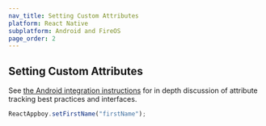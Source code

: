 ```yaml
---
nav_title: Setting Custom Attributes
platform: React Native
subplatform: Android and FireOS
page_order: 2
---
```

## Setting Custom Attributes

See [the Android integration instructions][1] for in depth discussion of attribute tracking best practices and interfaces.

```javascript
ReactAppboy.setFirstName("firstName");
```

[1]: {{site.baseurl}}/developer_guide/platform_integration_guides/android/analytics/setting_custom_attributes/
